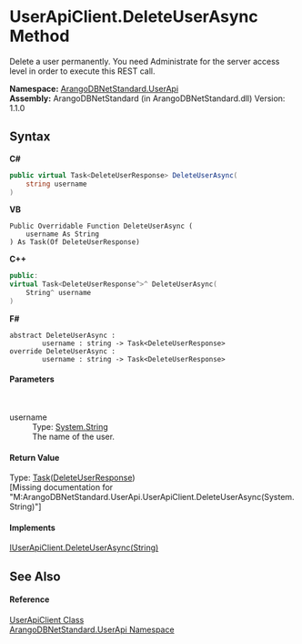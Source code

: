 # UserApiClient.DeleteUserAsync Method 
 

Delete a user permanently. You need Administrate for the server access level in order to execute this REST call.

**Namespace:**&nbsp;<a href="a57cb14e-62d0-8e40-f4e2-560f8a8cd6e9">ArangoDBNetStandard.UserApi</a><br />**Assembly:**&nbsp;ArangoDBNetStandard (in ArangoDBNetStandard.dll) Version: 1.1.0

## Syntax

**C#**<br />
``` C#
public virtual Task<DeleteUserResponse> DeleteUserAsync(
	string username
)
```

**VB**<br />
``` VB
Public Overridable Function DeleteUserAsync ( 
	username As String
) As Task(Of DeleteUserResponse)
```

**C++**<br />
``` C++
public:
virtual Task<DeleteUserResponse^>^ DeleteUserAsync(
	String^ username
)
```

**F#**<br />
``` F#
abstract DeleteUserAsync : 
        username : string -> Task<DeleteUserResponse> 
override DeleteUserAsync : 
        username : string -> Task<DeleteUserResponse> 
```


#### Parameters
&nbsp;<dl><dt>username</dt><dd>Type: <a href="https://docs.microsoft.com/dotnet/api/system.string" target="_blank" rel="noopener noreferrer">System.String</a><br />The name of the user.</dd></dl>

#### Return Value
Type: <a href="https://docs.microsoft.com/dotnet/api/system.threading.tasks.task-1" target="_blank" rel="noopener noreferrer">Task</a>(<a href="07e6d9f1-2dcb-027f-655c-995184ddca92">DeleteUserResponse</a>)<br />\[Missing <returns> documentation for "M:ArangoDBNetStandard.UserApi.UserApiClient.DeleteUserAsync(System.String)"\]

#### Implements
<a href="2ef1ffdc-bde8-8eef-bfa6-ebd72123ebdc">IUserApiClient.DeleteUserAsync(String)</a><br />

## See Also


#### Reference
<a href="f54e6b38-3de3-781d-5641-dfc7e1ee3ab4">UserApiClient Class</a><br /><a href="a57cb14e-62d0-8e40-f4e2-560f8a8cd6e9">ArangoDBNetStandard.UserApi Namespace</a><br />